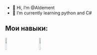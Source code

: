 - 👋 Hi, I’m @Aldement
- 🌱 I’m currently learning python and C#
  
## Мои навыки:
<img src="https://storage.tally.so/551f6f1e-00a2-4a15-9c33-b40ca5c84113/Git-Logo-2Color.png" width="10%">
<img scr="https://storage.tally.so/3a4c5a2e-a412-41b4-bad5-61899c529461/4515839.png" width="10%">
<img src="https://storage.tally.so/3f9bac6c-8fd5-40ae-a50b-096d362d2fe8/136443.png" width="10%">
<img scr="https://storage.tally.so/46c3a05e-ef49-4477-bfc2-61b06e136b3a/telegram-bot.png" width="10%">
<img scr="https://storage.tally.so/225a5e64-ebe2-49ea-8359-415c1ad93023/Pytest_logo.svg.png" width="10%">


<!---
Aldement/Aldement is a ✨ special ✨ repository because its `README.md` (this file) appears on your GitHub profile.
You can click the Preview link to take a look at your changes.
--->
